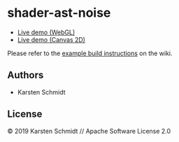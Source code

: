 # shader-ast-noise

- [Live demo (WebGL)](http://demo.thi.ng/umbrella/shader-ast-noise/)
- [Live demo (Canvas 2D)](http://demo.thi.ng/umbrella/shader-ast-noise/#2d)

Please refer to the [example build instructions](https://github.com/thi-ng/umbrella/wiki/Example-build-instructions) on the wiki.

## Authors

- Karsten Schmidt

## License

&copy; 2019 Karsten Schmidt // Apache Software License 2.0
